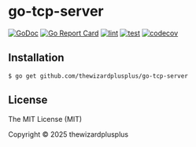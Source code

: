 # go-tcp-server

[![GoDoc](https://godoc.org/github.com/thewizardplusplus/go-tcp-server?status.svg)](https://godoc.org/github.com/thewizardplusplus/go-tcp-server)
[![Go Report Card](https://goreportcard.com/badge/github.com/thewizardplusplus/go-tcp-server)](https://goreportcard.com/report/github.com/thewizardplusplus/go-tcp-server)
[![lint](https://github.com/thewizardplusplus/go-tcp-server/actions/workflows/lint.yaml/badge.svg)](https://github.com/thewizardplusplus/go-tcp-server/actions/workflows/lint.yaml)
[![test](https://github.com/thewizardplusplus/go-tcp-server/actions/workflows/test.yaml/badge.svg)](https://github.com/thewizardplusplus/go-tcp-server/actions/workflows/test.yaml)
[![codecov](https://codecov.io/gh/thewizardplusplus/go-tcp-server/graph/badge.svg?token=m3HjBxbUlg)](https://codecov.io/gh/thewizardplusplus/go-tcp-server)

## Installation

```
$ go get github.com/thewizardplusplus/go-tcp-server
```

## License

The MIT License (MIT)

Copyright &copy; 2025 thewizardplusplus
